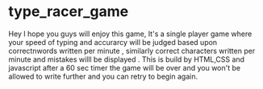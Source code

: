 ﻿# type_racer_game
 Hey I hope you guys will enjoy this game,
It's a single player game where your speed of typing and accurarcy will be judged based upon correctnwords written per minute , similarly correct characters written per minute and mistakes willl be displayed .
This is build by HTML,CSS and javascript after a 60 sec timer the game will be over and you won't be allowed to write further and you can retry to begin again. 
